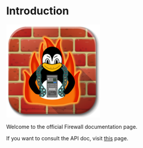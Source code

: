 # Introduction

![Firewall Logo](logo.png)

Welcome to the official Firewall documentation page.

If you want to consult the API doc, visit [this](api/) page.
